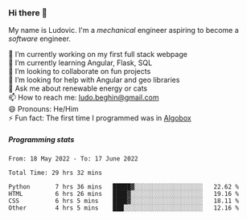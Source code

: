 ### Hi there 👋

My name is Ludovic. I'm a *mechanical* engineer aspiring to become a *software* engineer.

 🔭 I’m currently working on my first full stack webpage<br/>
 🌱 I’m currently learning Angular, Flask, SQL<br/>
 👯 I’m looking to collaborate on fun projects<br/>
 🤔 I’m looking for help with Angular and geo libraries<br/>
 💬 Ask me about renewable energy or cats<br/>
 📫 How to reach me: ludo.beghin@gmail.com<br/>
 😄 Pronouns: He/Him<br/>
 ⚡ Fun fact: The first time I programmed was in [Algobox](https://fr.wikipedia.org/wiki/Algobox)<br/>

##### Programming stats
<!--START_SECTION:waka-->

```text
From: 18 May 2022 - To: 17 June 2022

Total Time: 29 hrs 32 mins

Python       7 hrs 36 mins   █████▓░░░░░░░░░░░░░░░░░░░   22.62 %
HTML         6 hrs 26 mins   ████▓░░░░░░░░░░░░░░░░░░░░   19.16 %
CSS          6 hrs 5 mins    ████▓░░░░░░░░░░░░░░░░░░░░   18.11 %
Other        4 hrs 5 mins    ███░░░░░░░░░░░░░░░░░░░░░░   12.16 %
```

<!--END_SECTION:waka-->
